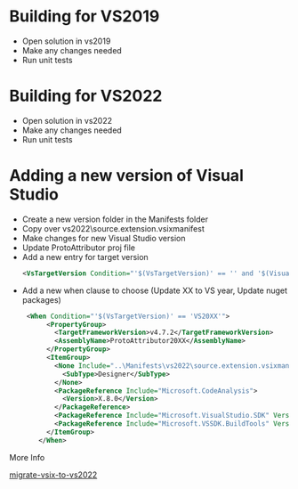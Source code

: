 # Building for VS2019

- Open solution in vs2019
- Make any changes needed
- Run unit tests


# Building for VS2022

- Open solution in vs2022
- Make any changes needed
- Run unit tests

# Adding a new version of Visual Studio

- Create a new version folder in the Manifests folder
- Copy over vs2022\source.extension.vsixmanifest
- Make changes for new Visual Studio version
- Update ProtoAttributor proj file 
- Add a new entry for target version
    ```XML
    <VsTargetVersion Condition="'$(VsTargetVersion)' == '' and '$(VisualStudioVersion)' == '1X.0' ">VS20XX</VsTargetVersion>
    ```
- Add a new when clause to choose (Update XX to VS year, Update nuget packages)
    ```XML
     <When Condition="'$(VsTargetVersion)' == 'VS20XX'">
          <PropertyGroup>
            <TargetFrameworkVersion>v4.7.2</TargetFrameworkVersion>
            <AssemblyName>ProtoAttributor20XX</AssemblyName>
          </PropertyGroup>
          <ItemGroup>
            <None Include="..\Manifests\vs2022\source.extension.vsixmanifest" Link="source.extension.vsixmanifest">
              <SubType>Designer</SubType>
            </None>
            <PackageReference Include="Microsoft.CodeAnalysis">
              <Version>X.8.0</Version>
            </PackageReference>
            <PackageReference Include="Microsoft.VisualStudio.SDK" Version="1X.0.0-previews-1-31410-273" ExcludeAssets="runtime" />
            <PackageReference Include="Microsoft.VSSDK.BuildTools" Version="1X.0.3177-preview3" />
          </ItemGroup>
        </When>
    ```
	
More Info

[migrate-vsix-to-vs2022](https://cezarypiatek.github.io/post/migrate-vsix-to-vs2022/)